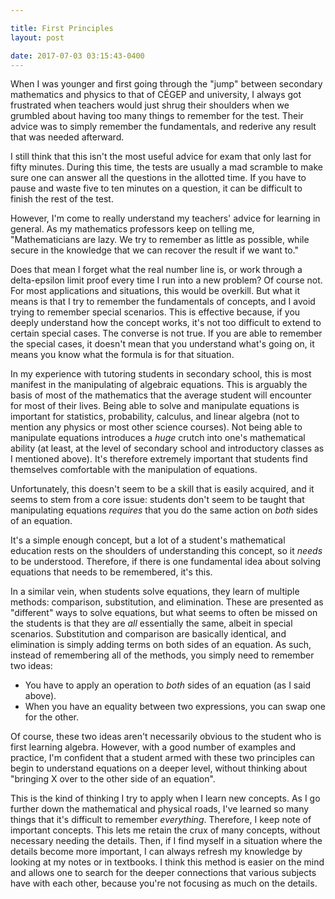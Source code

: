 ```yaml
---

title: First Principles
layout: post

date: 2017-07-03 03:15:43-0400
---
```



When I was younger and first going through the "jump" between secondary mathematics and physics to that of CÉGEP and university, I always got frustrated when teachers would just shrug their shoulders when we grumbled about having too many things to remember for the test. Their advice was to simply remember the fundamentals, and rederive any result that was needed afterward.

I still think that this isn't the most useful advice for exam that only last for fifty minutes. During this time, the tests are usually a mad scramble to make sure one can answer all the questions in the allotted time. If you have to pause and waste five to ten minutes on a question, it can be difficult to finish the rest of the test.

However, I'm come to really understand my teachers' advice for learning in general. As my mathematics professors keep on telling me, "Mathematicians are lazy. We try to remember as little as possible, while secure in the knowledge that we can recover the result if we want to."

Does that mean I forget what the real number line is, or work through a delta-epsilon limit proof every time I run into a new problem? Of course not. For most applications and situations, this would be overkill. But what it means is that I try to remember the fundamentals of concepts, and I avoid trying to remember special scenarios. This is effective because, if you deeply understand how the concept works, it's not too difficult to extend to certain special cases. The converse is not true. If you are able to remember the special cases, it doesn't mean that you understand what's going on, it means you know what the formula is for that situation.

In my experience with tutoring students in secondary school, this is most manifest in the manipulating of algebraic equations. This is arguably the basis of most of the mathematics that the average student will encounter for most of their lives. Being able to solve and manipulate equations is important for statistics, probability, calculus, and linear algebra (not to mention any physics or most other science courses). Not being able to manipulate equations introduces a *huge* crutch into one's mathematical ability (at least, at the level of secondary school and introductory classes as I mentioned above). It's therefore extremely important that students find themselves comfortable with the manipulation of equations. 

Unfortunately, this doesn't seem to be a skill that is easily acquired, and it seems to stem from a core issue: students don't seem to be taught that manipulating equations *requires* that you do the same action on *both* sides of an equation. 

It's a simple enough concept, but a lot of a student's mathematical education rests on the shoulders of understanding this concept, so it *needs* to be understood. Therefore, if there is one fundamental idea about solving equations that needs to be remembered, it's this.

In a similar vein, when students solve equations, they learn of multiple methods: comparison, substitution, and elimination. These are presented as "different" ways to solve equations, but what seems to often be missed on the students is that they are *all* essentially the same, albeit in special scenarios. Substitution and comparison are basically identical, and elimination is simply adding terms on both sides of an equation. As such, instead of remembering all of the methods, you simply need to remember two ideas:
- You have to apply an operation to *both* sides of an equation (as I said above).
- When you have an equality between two expressions, you can swap one for the other.

Of course, these two ideas aren't necessarily obvious to the student who is first learning algebra. However, with a good number of examples and practice, I'm confident that a student armed with these two principles can begin to understand equations on a deeper level, without thinking about "bringing X over to the other side of an equation".

This is the kind of thinking I try to apply when I learn new concepts. As I go further down the mathematical and physical roads, I've learned so many things that it's difficult to remember *everything*. Therefore, I keep note of important concepts. This lets me retain the crux of many concepts, without necessary needing the details. Then, if I find myself in a situation where the details become more important, I can always refresh my knowledge by looking at my notes or in textbooks. I think this method is easier on the mind and allows one to search for the deeper connections that various subjects have with each other, because you're not focusing as much on the details.